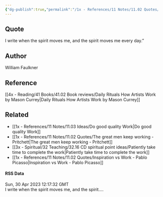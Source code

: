 ```yaml
---
{"dg-publish":true,"permalink":"/1x - References/11 Notes/11.02 Quotes/I write when the spirit moves me - William Faulkner/","title":"I write when the spirit moves me - William Faulkner","created":"2023-04-30T21:36:44.000+03:00","updated":"2024-02-14T20:18:42.909+03:00"}
---
```



## Quote
I write when the spirit moves me, and the spirit moves me every day.”

## Author
William Faulkner

## Reference
[[4x - Reading/41 Books/41.02 Book reviews/Daily Rituals How Artists Work by Mason Currey\|Daily Rituals How Artists Work by Mason Currey]]

## Related
- [[1x - References/11 Notes/11.03 Ideas/Do good quality Work\|Do good quality Work]]
- [[1x - References/11 Notes/11.02 Quotes/The great men keep working - Pritchett\|The great men keep working - Pritchett]]
- [[3x - Spiritual/32 Teaching/32.16 CD spiritual point ideas/Patiently take time to complete the work\|Patiently take time to complete the work]]
- [[1x - References/11 Notes/11.02 Quotes/Inspiration vs Work - Pablo Picasso\|Inspiration vs Work - Pablo Picasso]]

#### RSS Data
<div class='date'>Sun, 30 Apr 2023 12:17:32 GMT</div>
<div class='description'> I write when the spirit moves me, and the spirit.... </div>
